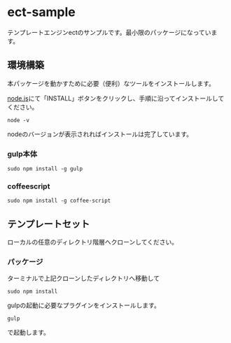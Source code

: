 # ect-sample
テンプレートエンジンectのサンプルです。最小限のパッケージになっています。

## 環境構築
本パッケージを動かすために必要（便利）なツールをインストールします。

<a href="https://nodejs.org/en/" target="_blank">node.js</a>にて「INSTALL」ボタンをクリックし、手順に沿ってインストールしてください。

```
node -v
```
nodeのバージョンが表示されればインストールは完了しています。

### gulp本体
```
sudo npm install -g gulp
```

### coffeescript
```
sudo npm install -g coffee-script
```

## テンプレートセット
ローカルの任意のディレクトリ階層へクローンしてください。

### パッケージ
ターミナルで上記クローンしたディレクトリへ移動して
```
sudo npm install
```

gulpの起動に必要なプラグインをインストールします。

```
gulp
```

で起動します。
